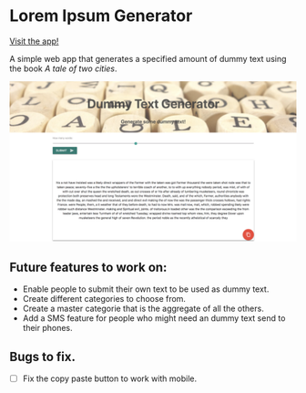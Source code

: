 # Lorem Ipsum Generator

[Visit the app!](https://germangamboa95.github.io/loremGenerator.io/)

A simple web app that generates a specified amount of dummy text using the book *A tale of two cities*. 

![Image of the app](AppHomeImg.png)


## Future features to work on: 

* Enable people to submit their own text to be used as dummy text. 
* Create different categories to choose from. 
* Create a master categorie that is the aggregate of all the others. 
* Add a SMS feature for people who might need an dummy text send to their phones. 


## Bugs to fix. 

-[ ] Fix the copy paste button to work with mobile. 

